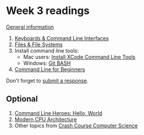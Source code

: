 # Week 3 readings

[General information](../README.md#readings)

1. [Keyboards & Command Line Interfaces](https://thecrashcourse.com/courses/keyboards-command-line-interfaces-crash-course-computer-science-22/)
1. [Files & File Systems](https://thecrashcourse.com/courses/files-file-systems-crash-course-computer-science-20/)
1. Install command line tools:
   - Mac users: [Install XCode Command Line Tools](https://www.freecodecamp.org/news/install-xcode-command-line-tools/)
   - Windows: [Git BASH](https://gitforwindows.org/)
1. [Command Line for Beginners](https://www.freecodecamp.org/news/command-line-for-beginners/)

Don't forget to [submit a response](../README.md#responses).

## Optional

1. [Command Line Heroes: Hello, World](https://www.redhat.com/en/command-line-heroes/season-2/hello-world)
1. [Modern CPU Architecture](https://www.youtube.com/watch?v=vgPFzblBh7w)
1. Other topics from [Crash Course Computer Science](https://thecrashcourse.com/topic/computerscience/)
